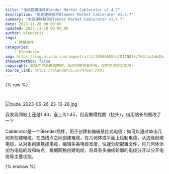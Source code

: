 ```yaml
---
title: "电缆建模插件Blender Market Cablerator v1.4.7"
description: "电缆建模插件Blender Market Cablerator v1.4.7"
summary: "电缆建模插件Blender Market Cablerator v1.4.7"
date: 2023-11-28 00:00:00
updated: 2023-11-28 00:00:00
author: blenderit
tags: 
    - 建模插件
categories:
    - blenderco
img: https://img.alicdn.com/imgextra/i1/1856665554/O1CN01kzYH3z1qtmbQAgddc_!!1856665554.jpg
showGetMethod: false
copyright: 本插件资源来自网络，版权归原作者所有，仅供交流学习使用！
source_link: https://blenderco.cn/47687.html
---
```


{% raw %}
<p> </p><p><img class="aligncenter" src="https://img.alicdn.com/imgextra/i1/1856665554/O1CN01kzYH3z1qtmbQAgddc_!!1856665554.jpg" alt="bude_2023-06-26_23-16-28.jpg"></p><p>我发现网站上还是1.40，遂上传1.45，但我懒得找图（挠头），借用站长的图改了一下</p><p>Cablerator是一个Blender插件，用于创建和编辑悬挂式电缆：如可以通过单击几何来创建电缆，在曲线点之间创建电缆，在几何体或平面上绘制电缆，从边缘创建电缆，从对象创建悬挂电缆，编辑多条电缆宽度，快速分配配置文件，将几何体添加为电缆的段和端点，根据网格创建电缆，将具有多曲线轮廓的电缆分开以分开电缆等主要功能。</p>
<div style="display: none">blenderco</div>
{% endraw %}